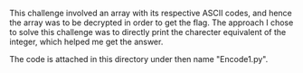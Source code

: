 This challenge involved an array with its respective ASCII codes, and hence the array was to be decrypted in order to get the flag.
The approach I chose to solve this challenge was to directly print the charecter equivalent of the integer, which helped me get the answer.

The code is attached in this directory under then name "Encode1.py".
